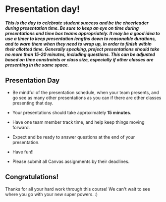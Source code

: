 # Presentation day! 

***This is the day to celebrate student success and be the cheerleader during presentation time. Be sure to keep an eye on time during presentations and time box teams appropriately. It may be a good idea to use a timer to keep presentation lengths down to reasonable durations, and to warn them when they need to wrap up, in order to finish within their allotted time. Generally speaking, project presentations should take no more than 15-20 minutes, including questions. This can be adjusted based on time constraints or class size, especially if other classes are presenting in the same space.***

## Presentation Day

* Be mindful of the presentation schedule, when your team presents, and go see as many other presentations as you can if there are other classes presenting that day.

* Your presentations should take approximately **15 minutes**. 

* Have one team member track time, and help keep things moving forward.

* Expect and be ready to answer questions at the end of your presentation. 

* Have fun!!

* Please submit all Canvas assignments by their deadlines.

## Congratulations!
Thanks for all your hard work through this course! We can't wait to see where you go with your new super powers. :)
